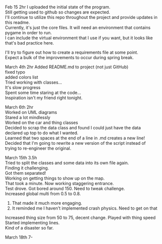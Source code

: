 Feb 15   2hr
I uploaded the initial state of the program.  
Still getting used to github so changes are expected.  
I'll continue to utilize this repo throughout the project and provide updates in this readme.  
Currently, it's just the core files. It will need an environment that contains pygame in order to run.  
I can include the virtual environment that I use if you want, but it looks like that's bad practice here.  

I'll try to figure out how to create a requirements file at some point.  
Expect a bulk of the improvements to occur during spring break.

March 4th  2hr
Added README.md to project (not just GitHub)  
fixed typo  
added colors list  
Tried working with classes...  
    It's slow progress  
Spent some time staring at the code...  
    Inspiration isn't my friend right tonight.  

March 6th  2hr  
Worked on UML diagrams  
Stared a lot mindlessly  
Worked on the car and thing classes  
Decided to scrap the data class and found I could just have the data declared up top to do what I wanted.  
Learned that two spaces at the end of a line in .md creates a new line!  
Decided that I'm going to rewrite a new version of the script instead of trying to re-engineer the original.  

March 15th 3.5h  
Tried to split the classes and some data into its own file again.  
Finding it challenging.  
Got them separated!  
Working on getting things to show up on the map.  
That took a minute. Now working staggering entrance.  
Test drove. Got bored around 150. Need to tweak challenge.  
Increased global multi from 0.5 to 0.8.  
1) That made it much more engaging. 
2) It reminded me I haven't implemented crash physics. Need to get on that  

Increased thing size from 50 to 75, decent change.
Played with thing speed  
Started implementing lines.  
  Kind of a disaster so far.

March 18th 7-
